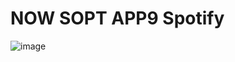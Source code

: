 # NOW SOPT APP9 Spotify
![image](https://github.com/NOW-SOPT-APP9-SPOTIFY/.github/assets/52882799/9bf12962-df9f-43ab-9387-d1d57868c37d)
